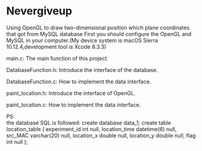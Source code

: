 # Nevergiveup
Using OpenGL to draw two-dimensional position which plane coordinates that got from MySQL database
First you should configure the OpenGL and MySQL in your computer.(My device system is macOS Sierra 10.12.4,development tool is Xcode 8.3.3)

main.c: 
The main function of this project.

DatabaseFunction.h: 
Introduce the interface of the database.

DatabaseFunction.c: 
How to implement the data interface.

paint_location.h:
Introduce the interface of OpenGL.

paint_location.c:
How to implement the data interface.

PS:  
the database SQL is followed:
create database data_1;
create table location_table 
(
  experiment_id int         null,
  location_time datetime(6) null,
  src_MAC       varchar(20) null,
  location_x    double      null,
  location_y    double      null,
  flag          int         null
);







